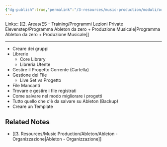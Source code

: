 ```yaml
---
{"dg-publish":true,"permalink":"/3-resources/music-production/moduli/organizzare-il-progetto-modulo/"}
---
```


Links:: [[2. Areas/ES - Training/Programmi Lezioni Private Elevenstep/Programma Ableton da zero + Produzione Musicale\|Programma Ableton da zero + Produzione Musicale]]

---

- Creare dei gruppi
- Librerie
	- Core Library
	- Libreria Utente
- Gestire il Progetto Corrente (Cartella)
- Gestione dei File
	- Live Set vs Progetto
- File Mancanti
- Trovare e gestire i file registrati
- Come salvare nel modo migliorare i progetti
- Tutto quello che c'è da salvare su Ableton (Backup)
- Creare un Template


## Related Notes

- [[3. Resources/Music Production/Ableton/Ableton - Organizzazione\|Ableton - Organizzazione]]